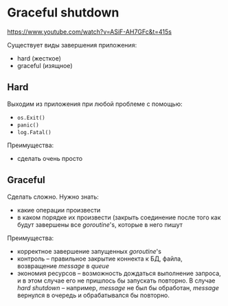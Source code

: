 # Graceful shutdown

https://www.youtube.com/watch?v=ASiF-AH7GFc&t=415s

Существует виды завершения приложения:

- hard (жесткое)
- graceful (изящное)

## Hard

Выходим из приложения при любой проблеме с помощью:

- `os.Exit()`
- `panic()`
- `log.Fatal()`

Преимущества:

- сделать очень просто



## Graceful

Сделать сложно. Нужно знать:

- какие операции произвести
- в каком порядке их произвести (закрыть соединение после того как будут завершены все *goroutine*'s, которые в него пишут

Преимущества:

- корректное завершение запущенных *goroutine*'s
- контроль – правильное закрытие коннекта к БД, файла, возвращение *message* в *queue*
- экономия ресурсов – возможность дождаться выполнение запроса, и в этом случае его не пришлось бы запускать повторно. В случае *hard shutdown* – например, *message* не был бы обработан, *message* вернулся в очередь и обрабатывался бы повторно.